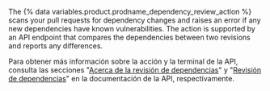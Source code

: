 The {% data variables.product.prodname_dependency_review_action %} scans your pull requests for dependency changes and raises an error if any new dependencies have known vulnerabilities. The action is supported by an API endpoint that compares the dependencies between two revisions and reports any differences.

Para obtener más información sobre la acción y la terminal de la API, consulta las secciones "[Acerca de la revisión de dependencias](/code-security/supply-chain-security/understanding-your-software-supply-chain/about-dependency-review#dependency-review-reinforcement)" y "[Revisión de dependencias](/rest/dependency-graph/dependency-review)" en la documentación de la API, respectivamente.
